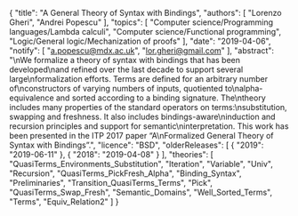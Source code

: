 {
    "title": "A General Theory of Syntax with Bindings",
    "authors": [
        "Lorenzo Gheri",
        "Andrei Popescu"
    ],
    "topics": [
        "Computer science/Programming languages/Lambda calculi",
        "Computer science/Functional programming",
        "Logic/General logic/Mechanization of proofs"
    ],
    "date": "2019-04-06",
    "notify": [
        "a.popescu@mdx.ac.uk",
        "lor.gheri@gmail.com"
    ],
    "abstract": "\nWe formalize a theory of syntax with bindings that has been developed\nand refined over the last decade to support several large\nformalization efforts. Terms are defined for an arbitrary number of\nconstructors of varying numbers of inputs, quotiented to\nalpha-equivalence and sorted according to a binding signature. The\ntheory includes many properties of the standard operators on terms:\nsubstitution, swapping and freshness. It also includes bindings-aware\ninduction and recursion principles and support for semantic\ninterpretation. This work has been presented in the ITP 2017 paper “A\nFormalized General Theory of Syntax with Bindings”.",
    "licence": "BSD",
    "olderReleases": [
        {
            "2019": "2019-06-11"
        },
        {
            "2018": "2019-04-08"
        }
    ],
    "theories": [
        "QuasiTerms_Environments_Substitution",
        "Iteration",
        "Variable",
        "Univ",
        "Recursion",
        "QuasiTerms_PickFresh_Alpha",
        "Binding_Syntax",
        "Preliminaries",
        "Transition_QuasiTerms_Terms",
        "Pick",
        "QuasiTerms_Swap_Fresh",
        "Semantic_Domains",
        "Well_Sorted_Terms",
        "Terms",
        "Equiv_Relation2"
    ]
}